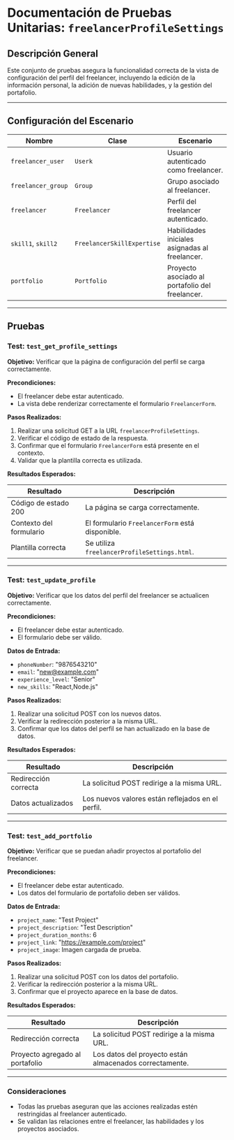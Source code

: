 # Documentación de Pruebas Unitarias: `freelancerProfileSettings`

## Descripción General
Este conjunto de pruebas asegura la funcionalidad correcta de la vista de configuración del perfil del freelancer, incluyendo la edición de la información personal, la adición de nuevas habilidades, y la gestión del portafolio.

---

## Configuración del Escenario

| **Nombre**              | **Clase**                | **Escenario**                                                       |
|-------------------------|--------------------------|----------------------------------------------------------------------|
| `freelancer_user`       | `Userk`                 | Usuario autenticado como freelancer.                                |
| `freelancer_group`      | `Group`                 | Grupo asociado al freelancer.                                       |
| `freelancer`            | `Freelancer`            | Perfil del freelancer autenticado.                                  |
| `skill1`, `skill2`      | `FreelancerSkillExpertise` | Habilidades iniciales asignadas al freelancer.                     |
| `portfolio`             | `Portfolio`             | Proyecto asociado al portafolio del freelancer.                     |

---

## Pruebas

### Test: `test_get_profile_settings`

**Objetivo:** Verificar que la página de configuración del perfil se carga correctamente.

**Precondiciones:**
- El freelancer debe estar autenticado.
- La vista debe renderizar correctamente el formulario `FreelancerForm`.

**Pasos Realizados:**
1. Realizar una solicitud GET a la URL `freelancerProfileSettings`.
2. Verificar el código de estado de la respuesta.
3. Confirmar que el formulario `FreelancerForm` está presente en el contexto.
4. Validar que la plantilla correcta es utilizada.

**Resultados Esperados:**

| **Resultado**            | **Descripción**                                   |
|--------------------------|--------------------------------------------------|
| Código de estado 200     | La página se carga correctamente.                |
| Contexto del formulario  | El formulario `FreelancerForm` está disponible.  |
| Plantilla correcta       | Se utiliza `freelancerProfileSettings.html`.     |

---

### Test: `test_update_profile`

**Objetivo:** Verificar que los datos del perfil del freelancer se actualicen correctamente.

**Precondiciones:**
- El freelancer debe estar autenticado.
- El formulario debe ser válido.

**Datos de Entrada:**
- `phoneNumber`: "9876543210"
- `email`: "new@example.com"
- `experience_level`: "Senior"
- `new_skills`: "React,Node.js"

**Pasos Realizados:**
1. Realizar una solicitud POST con los nuevos datos.
2. Verificar la redirección posterior a la misma URL.
3. Confirmar que los datos del perfil se han actualizado en la base de datos.

**Resultados Esperados:**

| **Resultado**              | **Descripción**                                       |
|----------------------------|------------------------------------------------------|
| Redirección correcta        | La solicitud POST redirige a la misma URL.           |
| Datos actualizados          | Los nuevos valores están reflejados en el perfil.   |

---

### Test: `test_add_portfolio`

**Objetivo:** Verificar que se puedan añadir proyectos al portafolio del freelancer.

**Precondiciones:**
- El freelancer debe estar autenticado.
- Los datos del formulario de portafolio deben ser válidos.

**Datos de Entrada:**
- `project_name`: "Test Project"
- `project_description`: "Test Description"
- `project_duration_months`: 6
- `project_link`: "https://example.com/project"
- `project_image`: Imagen cargada de prueba.

**Pasos Realizados:**
1. Realizar una solicitud POST con los datos del portafolio.
2. Verificar la redirección posterior a la misma URL.
3. Confirmar que el proyecto aparece en la base de datos.

**Resultados Esperados:**

| **Resultado**               | **Descripción**                                       |
|-----------------------------|------------------------------------------------------|
| Redirección correcta         | La solicitud POST redirige a la misma URL.           |
| Proyecto agregado al portafolio | Los datos del proyecto están almacenados correctamente. |

---

### Consideraciones
- Todas las pruebas aseguran que las acciones realizadas estén restringidas al freelancer autenticado.
- Se validan las relaciones entre el freelancer, las habilidades y los proyectos asociados.
